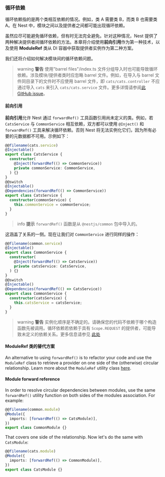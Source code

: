 ### 循环依赖

循环依赖指的是两个类相互依赖的情况。例如，类 A 需要类 B，而类 B 也需要类 A。在 Nest 中，模块之间以及提供者之间都可能出现循环依赖。

虽然应尽可能避免循环依赖，但有时无法完全避免。针对这种情况，Nest 提供了两种解决提供者间循环依赖的方法。本章将介绍使用**前向引用**作为第一种技术，以及使用 **ModuleRef** 类从 DI 容器中获取提供者实例作为第二种方案。

我们还将介绍如何解决模块间的循环依赖问题。

> warning **警告** 使用"barrel files"/index.ts 文件分组导入时也可能导致循环依赖。涉及模块/提供者类时应忽略 barrel 文件。例如，在导入与 barrel 文件同目录下的文件时不应使用 barrel 文件，即 `cats/cats.controller` 不应通过导入 `cats` 来引入 `cats/cats.service` 文件。更多详情请参阅[此 GitHub issue](https://github.com/nestjs/nest/issues/1181#issuecomment-430197191)。

#### 前向引用

**前向引用**允许 Nest 通过 `forwardRef()` 工具函数引用尚未定义的类。例如，若 `CatsService` 与 `CommonService` 相互依赖，双方都可以使用 `@Inject()` 和 `forwardRef()` 工具来解决循环依赖。否则 Nest 将无法实例化它们，因为所有必要的元数据都不可用。示例如下：

```typescript
@@filename(cats.service)
@Injectable()
export class CatsService {
  constructor(
    @Inject(forwardRef(() => CommonService))
    private commonService: CommonService,
  ) {}
}
@@switch
@Injectable()
@Dependencies(forwardRef(() => CommonService))
export class CatsService {
  constructor(commonService) {
    this.commonService = commonService;
  }
}
```

> info **提示** `forwardRef()` 函数是从 `@nestjs/common` 包中导入的。

这涵盖了关系的一侧。现在让我们对 `CommonService` 进行同样的操作：

```typescript
@@filename(common.service)
@Injectable()
export class CommonService {
  constructor(
    @Inject(forwardRef(() => CatsService))
    private catsService: CatsService,
  ) {}
}
@@switch
@Injectable()
@Dependencies(forwardRef(() => CatsService))
export class CommonService {
  constructor(catsService) {
    this.catsService = catsService;
  }
}
```

> warning **警告** 实例化顺序是不确定的。请确保您的代码不依赖于哪个构造函数先被调用。循环依赖若依赖于具有 `Scope.REQUEST` 的提供者，可能导致未定义的依赖关系。更多信息请参见 [此处](https://github.com/nestjs/nest/issues/5778)

#### ModuleRef 类的替代方案

An alternative to using `forwardRef()` is to refactor your code and use the `ModuleRef` class to retrieve a provider on one side of the (otherwise) circular relationship. Learn more about the `ModuleRef` utility class [here](/fundamentals/module-ref).

#### Module forward reference

In order to resolve circular dependencies between modules, use the same `forwardRef()` utility function on both sides of the modules association. For example:

```typescript
@@filename(common.module)
@Module({
  imports: [forwardRef(() => CatsModule)],
})
export class CommonModule {}
```

That covers one side of the relationship. Now let's do the same with `CatsModule`:

```typescript
@@filename(cats.module)
@Module({
  imports: [forwardRef(() => CommonModule)],
})
export class CatsModule {}
```
